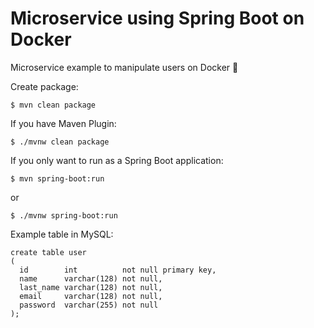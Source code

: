 # Microservice using Spring Boot on Docker
Microservice example to manipulate users on Docker 🐳

Create package:

```
$ mvn clean package
```
If you have Maven Plugin:
```
$ ./mvnw clean package
```
If you only want to run as a Spring Boot application:
```
$ mvn spring-boot:run
```
or 
```
$ ./mvnw spring-boot:run
```
Example table in MySQL:
```
create table user
(
  id        int          not null primary key,
  name      varchar(128) not null,
  last_name varchar(128) not null,
  email     varchar(128) not null,
  password  varchar(255) not null
);
```
